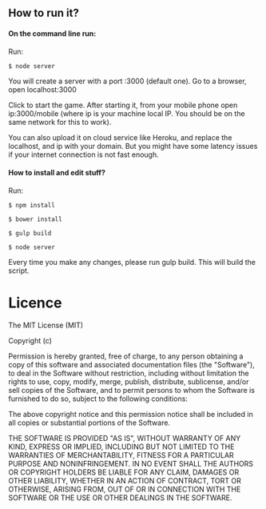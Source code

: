 How to run it?
---

#### On the command line run:

Run:

```
$ node server
```

You will create a server with a port :3000 (default one). Go to a browser, open localhost:3000

Click to start the game. After starting it, from your mobile phone open ip:3000/mobile (where ip is your machine
local IP. You should be on the same network for this to work).

You can also upload it on cloud service like Heroku, and replace the localhost, and ip with your domain. But you
might have some latency issues if your internet connection is not fast enough.

#### How to install and edit stuff?

Run:

```
$ npm install
```

```
$ bower install
```

```
$ gulp build
```

```
$ node server
```

Every time you make any changes, please run gulp build. This will build the script.

Licence
===

The MIT License (MIT)

Copyright (c) <year> <copyright holders>

Permission is hereby granted, free of charge, to any person obtaining a copy
of this software and associated documentation files (the "Software"), to deal
in the Software without restriction, including without limitation the rights
to use, copy, modify, merge, publish, distribute, sublicense, and/or sell
copies of the Software, and to permit persons to whom the Software is
furnished to do so, subject to the following conditions:

The above copyright notice and this permission notice shall be included in
all copies or substantial portions of the Software.

THE SOFTWARE IS PROVIDED "AS IS", WITHOUT WARRANTY OF ANY KIND, EXPRESS OR
IMPLIED, INCLUDING BUT NOT LIMITED TO THE WARRANTIES OF MERCHANTABILITY,
FITNESS FOR A PARTICULAR PURPOSE AND NONINFRINGEMENT. IN NO EVENT SHALL THE
AUTHORS OR COPYRIGHT HOLDERS BE LIABLE FOR ANY CLAIM, DAMAGES OR OTHER
LIABILITY, WHETHER IN AN ACTION OF CONTRACT, TORT OR OTHERWISE, ARISING FROM,
OUT OF OR IN CONNECTION WITH THE SOFTWARE OR THE USE OR OTHER DEALINGS IN
THE SOFTWARE.